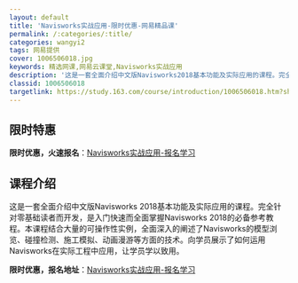 ```yaml
---
layout: default
title: 'Navisworks实战应用-限时优惠-网易精品课'
permalink: /:categories/:title/
categories: wangyi2
tags: 网易提供
cover: 1006506018.jpg
keywords: 精选网课,网易云课堂,Navisworks实战应用
description: '这是一套全面介绍中文版Navisworks2018基本功能及实际应用的课程。完全针对零基础读者而开发，是入门快速而全面掌'
classid: 1006506018
targetlink: https://study.163.com/course/introduction/1006506018.htm?share=1&shareId=1025206652&utm_campaign=share&utm_medium=iphoneShare&utm_source=&utm_u=1025206652
---
```


## 限时特惠

**限时优惠，火速报名**：[Navisworks实战应用-报名学习](https://study.163.com/course/introduction/1006506018.htm?share=1&shareId=1025206652&utm_campaign=share&utm_medium=iphoneShare&utm_source=&utm_u=1025206652)

## 课程介绍

这是一套全面介绍中文版Navisworks 2018基本功能及实际应用的课程。完全针对零基础读者而开发，是入门快速而全面掌握Navisworks 2018的必备参考教程。本课程结合大量的可操作性实例，全面深入的阐述了Navisworks的模型浏览、碰撞检测、施工模拟、动画漫游等方面的技术。向学员展示了如何运用Navisworks在实际工程中应用，让学员学以致用。

**限时优惠，报名地址**：[Navisworks实战应用-报名学习](https://study.163.com/course/introduction/1006506018.htm?share=1&shareId=1025206652&utm_campaign=share&utm_medium=iphoneShare&utm_source=&utm_u=1025206652)

